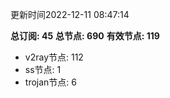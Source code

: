 更新时间2022-12-11 08:47:14

**总订阅: 45**
**总节点: 690**
**有效节点: 119**
- v2ray节点: 112
- ss节点: 1
- trojan节点: 6
